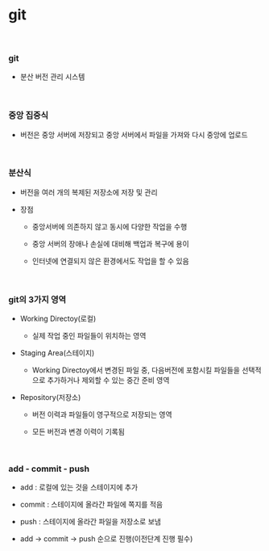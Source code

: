 # git

</br>

### git

- 분산 버전 관리 시스템

</br>

### 중앙 집중식

- 버전은 중앙 서버에 저장되고 중앙 서버에서 파일을 가져와 다시 중앙에 업로드

</br>

### 분산식

- 버전을 여러 개의 복제된 저장소에 저장 및 관리

- 장점
  
  - 중앙서버에 의존하지 않고 동시에 다양한 작업을 수행
  
  - 중앙 서버의 장애나 손실에 대비해 백업과 복구에 용이
  
  - 인터넷에 연결되지 않은 환경에서도 작업을 할 수 있음

</br>

### git의 3가지 영역

- Working Directoy(로컬)
  
  - 실제 작업 중인 파일들이 위치하는 영역

- Staging Area(스테이지)
  
  - Working Directoy에서 변경된 파일 중, 다음버전에 포함시킬 파일들을 선택적으로 추가하거나 제외할 수 있는 중간 준비 영역

- Repository(저장소)
  
  - 버전 이력과 파일들이 영구적으로 저장되는 영역
  
  - 모든 버전과 변경 이력이 기록됨

<br>

### add - commit - push

- add : 로컬에 있는 것을 스테이지에 추가

- commit : 스테이지에 올라간 파일에 쪽지를 적음

- push : 스테이지에 올라간 파일을 저장소로 보냄

- add -> commit -> push 순으로 진행(이전단계 진행 필수)
